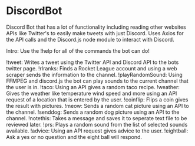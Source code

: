 # DiscordBot
Discord Bot that has a lot of functionality including reading other websites APIs like Twitter's to easily make tweets with just Discord. Uses Axios for the API calls and the Discord.js node module to interact with Discord. 

Intro:
Use the !help for all of the commands the bot can do! 

!tweet: Writes a tweet using the Twitter API and Discord API to the bots twitter page. 
!rlranks: Finds a Rocket League account and using a web scraper sends the information to the channel. 
!playRandomSound: Using FFMPEG and discord.js the bot can play sounds to the current channel that the user is in. 
!taco: Using an API gives a random taco recipe. 
!weather: Gives the weather like temperature wind speed and more using an API request of a location that is entered by the user. 
!coinflip: Flips a coin gives the result with pictures.
!meow: Sends a random cat picture using an API to the channel.
!senddog: Sends a random dog picture using an API to the channel. 
!notethis: Takes a message and saves it to seperate text file to be reviewed later. 
!prs: Plays a random sound from the list of selected sounds available. 
!advice: Using an API request gives advice to the user. 
!eightball: Ask a yes or no question and the eight ball will respond. 
